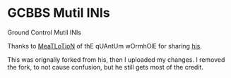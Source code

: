 # GCBBS Mutil INIs
Ground Control Mutil INIs 

Thanks to [MeaTLoTioN](https://github.com/christiansacks/) of thE qUAntUm wOrmhOlE for sharing [his](https://github.com/christiansacks/tqw_mutil_inis).

This was orignally forked from his, then I uploaded my changes. I removed the fork, to not cause confusion, but he still gets most of the credit. 
